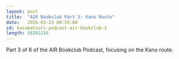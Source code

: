 ```yaml
---
layout: post
title:  "AIR Bookclub Part 3: Kano Route"
date:   2015-03-23 00:55:00
id: kazamatsuri-podcast-air-bookclub-3
length: 56201216		 
---
```


Part 3 of 6 of the AIR Bookclub Podcast, focusing on the Kano route.
